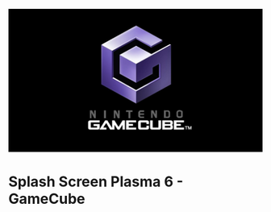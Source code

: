 ![GameCube Splashscreen for KDE Plasma 6](https://github.com/TequiToa/GamecubePlasma6SplashScreen/blob/main/GameCube-Loading-Plasma6/contents/previews/splash.png "GameCube Splashscreen for KDE Plasma 6")
<br />
# Splash Screen Plasma 6 - GameCube
